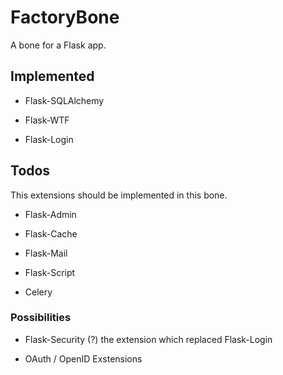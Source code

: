 # FactoryBone
A bone for a Flask app.


## Implemented

* Flask-SQLAlchemy

* Flask-WTF

* Flask-Login


## Todos
This extensions should be implemented in this bone.

* Flask-Admin

* Flask-Cache

* Flask-Mail

* Flask-Script

* Celery


### Possibilities

* Flask-Security (?) the extension which replaced Flask-Login

* OAuth / OpenID Exstensions
